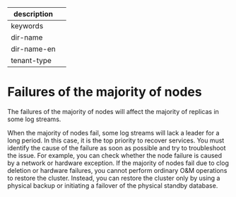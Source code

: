|description||
|---|---|
|keywords||
|dir-name||
|dir-name-en||
|tenant-type||

# Failures of the majority of nodes

The failures of the majority of nodes will affect the majority of replicas in some log streams.

When the majority of nodes fail, some log streams will lack a leader for a long period. In this case, it is the top priority to recover services. You must identify the cause of the failure as soon as possible and try to troubleshoot the issue. For example, you can check whether the node failure is caused by a network or hardware exception. If the majority of nodes fail due to clog deletion or hardware failures, you cannot perform ordinary O&M operations to restore the cluster. Instead, you can restore the cluster only by using a physical backup or initiating a failover of the physical standby database.